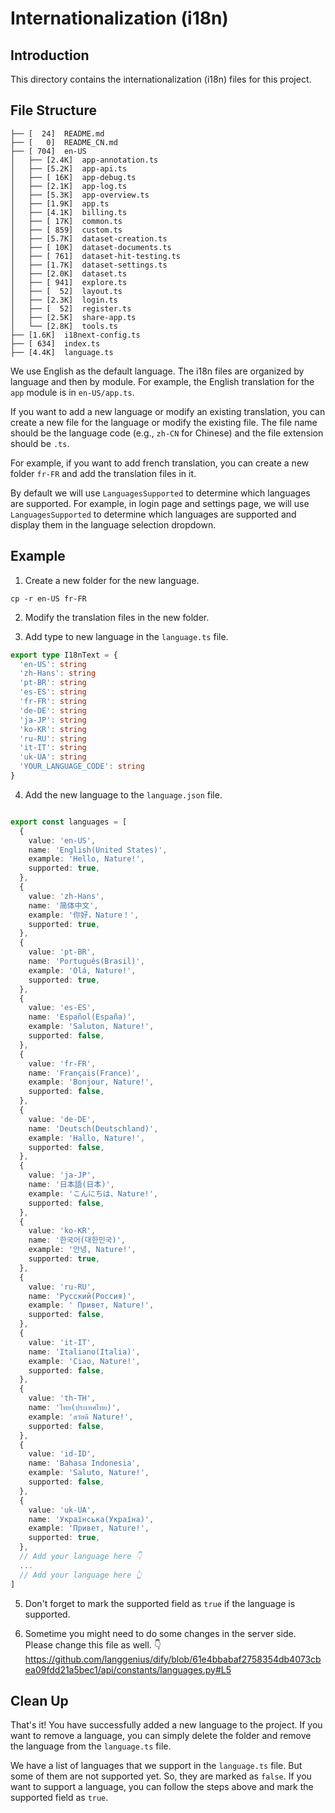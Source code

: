 # Internationalization (i18n)

## Introduction

This directory contains the internationalization (i18n) files for this project.

## File Structure

```
├── [  24]  README.md
├── [   0]  README_CN.md
├── [ 704]  en-US
│   ├── [2.4K]  app-annotation.ts
│   ├── [5.2K]  app-api.ts
│   ├── [ 16K]  app-debug.ts
│   ├── [2.1K]  app-log.ts
│   ├── [5.3K]  app-overview.ts
│   ├── [1.9K]  app.ts
│   ├── [4.1K]  billing.ts
│   ├── [ 17K]  common.ts
│   ├── [ 859]  custom.ts
│   ├── [5.7K]  dataset-creation.ts
│   ├── [ 10K]  dataset-documents.ts
│   ├── [ 761]  dataset-hit-testing.ts
│   ├── [1.7K]  dataset-settings.ts
│   ├── [2.0K]  dataset.ts
│   ├── [ 941]  explore.ts
│   ├── [  52]  layout.ts
│   ├── [2.3K]  login.ts
│   ├── [  52]  register.ts
│   ├── [2.5K]  share-app.ts
│   └── [2.8K]  tools.ts
├── [1.6K]  i18next-config.ts
├── [ 634]  index.ts
├── [4.4K]  language.ts
```

We use English as the default language. The i18n files are organized by language and then by module. For example, the English translation for the `app` module is in `en-US/app.ts`.

If you want to add a new language or modify an existing translation, you can create a new file for the language or modify the existing file. The file name should be the language code (e.g., `zh-CN` for Chinese) and the file extension should be `.ts`.

For example, if you want to add french translation, you can create a new folder `fr-FR` and add the translation files in it.

By default we will use `LanguagesSupported` to determine which languages are supported. For example, in login page and settings page, we will use `LanguagesSupported` to determine which languages are supported and display them in the language selection dropdown.

## Example

1. Create a new folder for the new language.

```
cp -r en-US fr-FR
```

2. Modify the translation files in the new folder.

3. Add type to new language in the `language.ts` file.

```typescript
export type I18nText = {
  'en-US': string
  'zh-Hans': string
  'pt-BR': string
  'es-ES': string
  'fr-FR': string
  'de-DE': string
  'ja-JP': string
  'ko-KR': string
  'ru-RU': string
  'it-IT': string
  'uk-UA': string
  'YOUR_LANGUAGE_CODE': string
}
```

4. Add the new language to the `language.json` file.

```typescript

export const languages = [
  {
    value: 'en-US',
    name: 'English(United States)',
    example: 'Hello, Nature!',
    supported: true,
  },
  {
    value: 'zh-Hans',
    name: '简体中文',
    example: '你好，Nature！',
    supported: true,
  },
  {
    value: 'pt-BR',
    name: 'Português(Brasil)',
    example: 'Olá, Nature!',
    supported: true,
  },
  {
    value: 'es-ES',
    name: 'Español(España)',
    example: 'Saluton, Nature!',
    supported: false,
  },
  {
    value: 'fr-FR',
    name: 'Français(France)',
    example: 'Bonjour, Nature!',
    supported: false,
  },
  {
    value: 'de-DE',
    name: 'Deutsch(Deutschland)',
    example: 'Hallo, Nature!',
    supported: false,
  },
  {
    value: 'ja-JP',
    name: '日本語(日本)',
    example: 'こんにちは、Nature!',
    supported: false,
  },
  {
    value: 'ko-KR',
    name: '한국어(대한민국)',
    example: '안녕, Nature!',
    supported: true,
  },
  {
    value: 'ru-RU',
    name: 'Русский(Россия)',
    example: ' Привет, Nature!',
    supported: false,
  },
  {
    value: 'it-IT',
    name: 'Italiano(Italia)',
    example: 'Ciao, Nature!',
    supported: false,
  },
  {
    value: 'th-TH',
    name: 'ไทย(ประเทศไทย)',
    example: 'สวัสดี Nature!',
    supported: false,
  },
  {
    value: 'id-ID',
    name: 'Bahasa Indonesia',
    example: 'Saluto, Nature!',
    supported: false,
  },
  {
    value: 'uk-UA',
    name: 'Українська(Україна)',
    example: 'Привет, Nature!',
    supported: true,
  },
  // Add your language here 👇
  ...
  // Add your language here 👆
]
```

5. Don't forget to mark the supported field as `true` if the language is supported.

6. Sometime you might need to do some changes in the server side. Please change this file as well. 👇
https://github.com/langgenius/dify/blob/61e4bbabaf2758354db4073cbea09fdd21a5bec1/api/constants/languages.py#L5



## Clean Up

That's it! You have successfully added a new language to the project. If you want to remove a language, you can simply delete the folder and remove the language from the `language.ts` file.

We have a list of languages that we support in the `language.ts` file. But some of them are not supported yet. So, they are marked as `false`. If you want to support a language, you can follow the steps above and mark the supported field as `true`.
